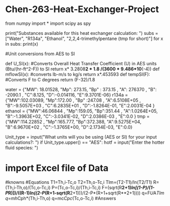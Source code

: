 # Chen-263-Heat-Exchanger-Project

from numpy import *
import scipy as spy


print("Substances available for this heat exchanger calculation: ")
subs = ["Water", "R134a", "Ethanol", "2,2,4-trimethylpentane (tmp for short)"]
for x in subs:
    print(x)

#Unit conversions from AES to SI

def U_SI(x): #Converts Overall Heat Transfer Coefficient (U) in AES units (Btu/(hr-ft^2-F)) to SI
    return x* 3.2808**2 * 1.8 /(3600 * 9.486*10**(-4))
def mflowSI(x): #converts lb-m/s to kg/s
    return x*.453593
def tempSI(F): #Converts F to C degrees
    return (F-32)/1.8

water = {"MW": 18.01528, "Mp": 273.15, "Bp" : 373.15 , "A": 276370 , "B": -2090.1 , "C":8.125, "D":-0.014116,
         "E":9.3701E-06}
r134a = {"MW":102.03089, "Mp":172.00 , "Bp" :247.08 , "A":6.5108E+05 , "B":-9.5057E+03 , "C":6.2835E+01 ,
         "D":-1.8264E-01, "E":2.0031E-04 }
ethanol = {"MW":46.06844 , "Mp":159.05, "Bp":351.44 , "A":1.0264E+05, "B":-1.3963E+02, "C":-3.0341E-02,
           "D":2.0386E-03 , "E":0.0 }
tmp = {"MW":114.22852 , "Mp":165.777, "Bp":372.388, "A":9.5275E+04, "B":6.9670E+02 , "C":-1.3765E+00, "D":2.1734E-03,
       "E":0.0}

Unit_type = input("What units will you be using (AES or SI) for your input calculations?:  ")
if Unit_type.upper() == "AES":
    hotf = input("Enter the hotter fluid species: ")



# import Excel file of Data
#knowns
#Equations
T1=Th,i-Tc,o
T2=Th,o-Tc,i
Tlm=(T2-T1)/ln(T2/T1)
R=(Th,i-Th,o)/(Tc,o-Tc,i)
P=(Tc,o-Tc,i)/(Th,i-Tc,i)
F=(sqrt(R**2+1)*ln[(1-P)/(1-P*R)])/((R-1)*ln((2-P*(R+1-sqrt(R**2+1)))/(2-P*(R+1+sqrt(R**2+1))))
q=F*U*A*Tlm
q=mh*Cph*(Th,i-Th,o)
q=mc*Cpc*(Tc,o-Tc,i)
#Answers
